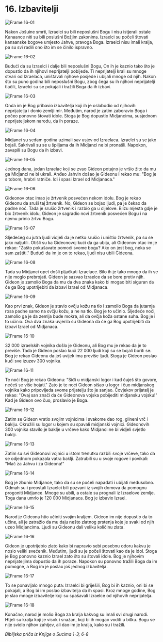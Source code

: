 # 16. Izbavitelji

![Frame 16-01](https://cdn.door43.org/obs/jpg/360px/obs-en-16-01.jpg)

Nakon Jošuine smrti, Izraelci su bili neposlušni Bogu i nisu istjerali ostale Kanaance niti su bili poslušni Božjim zakonima. Izraelci su počeli štovati kanaanske bogove umjesto Jahve, pravoga Boga. Izraelci nisu imali kralja, pa su svi radili ono što im se činilo ispravno.

![Frame 16-02](https://cdn.door43.org/obs/jpg/360px/obs-en-16-02.jpg)

Budući da su Izraelci i dalje bili neposlušni Bogu, On ih je kaznio tako što je dopustio da ih njihovi neprijatelji pobijede. Ti neprijatelji krali su mnoge stvari od Izraelaca, uništavali njihove posjede i ubijali mnoge od njih. Nakon što su puno godina bili neposlušni Bogu, zbog čega su ih njihovi neprijatelji tlačili, Izraelci su se pokajali i tražili Boga da ih izbavi.

![Frame 16-03](https://cdn.door43.org/obs/jpg/360px/obs-en-16-03.jpg)

Onda im je Bog pribavio izbavitelja koji ih je oslobodio od njihovih neprijatelja i donio zemlji mir. Međutim, narod je zatim zaboravio Boga i počeo ponovno štovati idole. Stoga je Bog dopustio Midjancima, susjednom neprijateljskom narodu, da ih poraze.

![Frame 16-04](https://cdn.door43.org/obs/jpg/360px/obs-en-16-04.jpg)

Midjanci su sedam godina uzimali sav usjev od Izraelaca. Izraelci su se jako bojali. Sakrivali su se u špiljama da ih Midjanci ne bi pronašli. Napokon, zavapili su Bogu da ih izbavi.

![Frame 16-05](https://cdn.door43.org/obs/jpg/360px/obs-en-16-05.jpg)

Jednog dana, jedan Izraelac koji se zvao Gideon potajno je vršio žito da mu ga Midjanci ne bi ukrali. Anđeo Jahvin došao je Gideonu i rekao mu: "Bog je s tobom, hrabri ratniče. Idi i spasi Izrael od Midjanaca."

![Frame 16-06](https://cdn.door43.org/obs/jpg/360px/obs-en-16-06.jpg)

Gideonov otac imao je žrtvenik posvećen nekom idolu. Bog je rekao Gideonu da sruši taj žrtvenik. No, Gideon se bojao ljudi, pa je čekao da padne noć. Tada je srušio žrtvenik i razbio ga u dijelove. Blizu mjesta gdje je bio žrtvenik idolu, Gideon je sagradio novi žrtvenik posvećen Bogu i na njemu prinio žrtvu Bogu.

![Frame 16-07](https://cdn.door43.org/obs/jpg/360px/obs-en-16-07.jpg)

Sljedećeg su jutra ljudi vidjeli da je netko srušio i uništio žrtvenik, pa su se jako naljutili. Otišli su ka Gideonovoj kući da ga ubiju, ali Gideonov otac im je rekao: "Zašto pokušavate pomoći svome bogu? Ako on jest bog, neka se sam zaštiti." Budući da im je on to rekao, ljudi nisu ubili Gideona.

![Frame 16-08](https://cdn.door43.org/obs/jpg/360px/obs-en-16-08.jpg)

Tada su Midjanci opet došli pljačkati Izraelace. Bilo ih je tako mnogo da ih se nije moglo prebrojati. Gideon je sazvao Izraelce da se bore protiv njih. Gideon je zamolio Boga da mu da dva znaka kako bi mogao biti siguran da će ga Bog upotrijebiti da izbavi Izrael od Midjanaca.

![Frame 16-09](https://cdn.door43.org/obs/jpg/360px/obs-en-16-09.jpg)

Kao prvi znak, Gideon je stavio ovčju kožu na tlo i zamolio Boga da jutarnja rosa padne samo na ovčju kožu, a ne na tlo. Bog je to učinio. Sljedeće noći, zamolio ga je da zemlja bude mokra, ali da ovčja koža ostane suha. Bog je i to učinio. Ova dva znaka uvjerila su Gideona da će ga Bog upotrijebiti da izbavi Izrael od Midjanaca.

![Frame 16-10](https://cdn.door43.org/obs/jpg/360px/obs-en-16-10.jpg)

32 000 izraelskih vojnika došlo je Gideonu, ali Bog mu je rekao da je to previše. Tada je Gideon poslao kući 22 000 ljudi koji su se bojali boriti se. Bog je rekao Gideonu da još uvijek ima previše ljudi. Stoga je Gideon poslao kući sve izuzev 300 vojnika.

![Frame 16-11](https://cdn.door43.org/obs/jpg/360px/obs-en-16-11.jpg)

Te noći Bog je rekao Gideonu: "Siđi u midjanski logor i kad čuješ što govore, nećeš se više bojati." Zato je te noći Gideon sišao u logor i čuo midjanskog vojnika kako pripovijeda svome prijatelju što je sanjao. Čovjekov prijatelj je rekao: "Ovaj san znači da će Gideonova vojska pobijediti midjansku vojsku!" Kad je Gideon ovo čuo, proslavio je Boga.

![Frame 16-12](https://cdn.door43.org/obs/jpg/360px/obs-en-16-12.jpg)

Zatim se Gideon vratio svojim vojnicima i svakome dao rog, glineni vrč i baklju. Okružili su logor u kojem su spavali midjanski vojnici. Gideonovih 300 vojnika stavilo je baklje u vrčeve kako Midjanci ne bi vidjeli svjetlo baklji.

![Frame 16-13](https://cdn.door43.org/obs/jpg/360px/obs-en-16-13.jpg)

Zatim su svi Gideonovi vojnici u istom trenutku razbili svoje vrčeve, tako da se odjednom pokazala vatra baklji. Zatrubili su u svoje rogove i povikali: "Mač za Jahvu i za Gideona!"

![Frame 16-14](https://cdn.door43.org/obs/jpg/360px/obs-en-16-14.jpg)

Bog je zbunio Midjance, tako da su se počeli napadati i ubijati međusobno. Odmah su i preostali Izraelci bili pozvani iz svojih domova da pomognu progoniti Midjance. Mnoge su ubili, a ostale su prognali iz Izraelove zemlje. Toga dana umrlo je 120 000 Midjanaca. Bog je izbavio Izrael.

![Frame 16-15](https://cdn.door43.org/obs/jpg/360px/obs-en-16-15.jpg)

Narod je Gideona htio učiniti svojim kraljem. Gideon im nije dopustio da to učine, ali je zatražio da mu daju nešto zlatnog prstenja koje je svaki od njih uzeo Midjancima. Ljudi su Gideonu dali veliku količinu zlata.

![Frame 16-16](https://cdn.door43.org/obs/jpg/360px/obs-en-16-16.jpg)

Gideon je upotrijebio zlato kako bi napravio sebi posebnu odoru kakvu je nosio veliki svećenik. Međutim, ljudi su je počeli štovati kao da je idol. Stoga je Bog ponovno kaznio Izrael zato što su štovali idole. Bog je njihovim neprijateljima dopustio da ih poraze. Napokon su ponovno tražili Boga da im pomogne, a Bog im je poslao još jednog izbavitelja.

![Frame 16-17](https://cdn.door43.org/obs/jpg/360px/obs-en-16-17.jpg)

To se ponavljalo mnogo puta: Izraelci bi griješili, Bog bi ih kaznio, oni bi se pokajali, a Bog bi im poslao izbavitelja da ih spasi. Kroz mnoge godine, Bog je slao mnoge izbavitelje koji su spašavali Izraelce od njihovih neprijatelja.

![Frame 16-18](https://cdn.door43.org/obs/jpg/360px/obs-en-16-18.jpg)

Konačno, narod je molio Boga za kralja kakvog su imali svi drugi narodi. Htjeli su kralja koji je visok i snažan, koji bi ih mogao voditi u bitku. Bogu se nije svidio njihov zahtjev, ali dao im je kralja, kako su i tražili.

_Biblijska priča iz Knjige o Sucima 1-3; 6-8_
